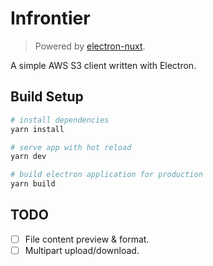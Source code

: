 # Infrontier

> Powered by [electron-nuxt](https://github.com/michalzaq12/electron-nuxt).

A simple AWS S3 client written with Electron.

## Build Setup

```bash
# install dependencies
yarn install

# serve app with hot reload
yarn dev

# build electron application for production
yarn build
```

## TODO

- [ ] File content preview & format.
- [ ] Multipart upload/download.
